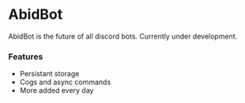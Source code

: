 # AbidBot

AbidBot is the future of all discord bots.
Currently under development.

### Features

- Persistant storage
- Cogs and async commands
- More added every day
